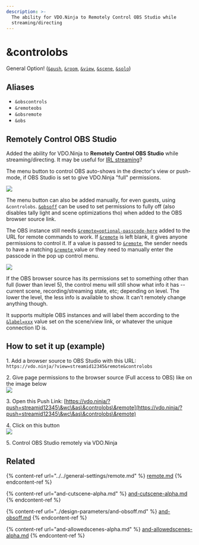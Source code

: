 ```yaml
---
description: >-
  The ability for VDO.Ninja to Remotely Control OBS Studio while
  streaming/directing
---
```


# \&controlobs

General Option! ([`&push`](../../source-settings/push.md), [`&room`](../../general-settings/room.md), [`&view`](../view-parameters/view.md), [`&scene`](../view-parameters/scene.md), [`&solo`](../mixer-scene-parameters/and-solo.md))

## Aliases

* `&obscontrols`
* `&remoteobs`
* `&obsremote`
* `&obs`

## Remotely Control OBS Studio

Added the ability for VDO.Ninja to **Remotely Control OBS Studio** while streaming/directing. It may be useful for [IRL streaming](https://restream.io/blog/irl-streaming-ultimate-guide/)?

The menu button to control OBS auto-shows in the director's view or push-mode, if OBS Studio is set to give VDO.Ninja "full" permissions.

![](<../../.gitbook/assets/image (103).png>)

The menu button can also be added manually, for even guests, using `&controlobs`. [`&obsoff`](../design-parameters/and-obsoff.md) can be used to set permissions to fully off (also disables tally light and scene optimizations tho) when added to the OBS browser source link.

The OBS instance still needs [`&remote=optional-passcode-here`](../../general-settings/remote.md) added to the URL for remote commands to work. If [`&remote`](../../general-settings/remote.md) is left blank, it gives anyone permissions to control it. If a value is passed to [`&remote`](../../general-settings/remote.md), the sender needs to have a matching [`&remote` ](../../general-settings/remote.md)value or they need to manually enter the passcode in the pop up control menu.

![](<../../.gitbook/assets/image (105).png>)

If the OBS browser source has its permissions set to something other than full (lower than level 5), the control menu will still show what info it has -- current scene, recording/streaming state, etc; depending on level. The lower the level, the less info is available to show. It can't remotely change anything though.

It supports multiple OBS instances and will label them according to the [`&label=xxx`](../../general-settings/label.md) value set on the scene/view link, or whatever the unique connection ID is.

## How to set it up (example)

1\. Add a browser source to OBS Studio with this URL:\
`https://vdo.ninja/?view=streamid12345&remote&controlobs`

2\. Give page permissions to the browser source (Full access to OBS) like on the image below\
![](<../../.gitbook/assets/image (111).png>)

3\. Open this Push Link: [https://vdo.ninja/?push=streamid12345\&wc\&as\&controlobs\&remote](https://vdo.ninja/?push=streamid12345\&wc\&as\&controlobs\&remote)

4\. Click on this button\
![](<../../.gitbook/assets/image (118).png>)

5\. Control OBS Studio remotely via VDO.Ninja

## Related

{% content-ref url="../../general-settings/remote.md" %}
[remote.md](../../general-settings/remote.md)
{% endcontent-ref %}

{% content-ref url="and-cutscene-alpha.md" %}
[and-cutscene-alpha.md](and-cutscene-alpha.md)
{% endcontent-ref %}

{% content-ref url="../design-parameters/and-obsoff.md" %}
[and-obsoff.md](../design-parameters/and-obsoff.md)
{% endcontent-ref %}

{% content-ref url="and-allowedscenes-alpha.md" %}
[and-allowedscenes-alpha.md](and-allowedscenes-alpha.md)
{% endcontent-ref %}
